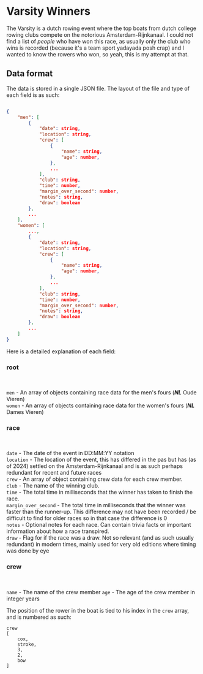 # Varsity Winners

The Varsity is a dutch rowing event where the top
boats from dutch college rowing clubs compete on the
notorious Amsterdam-Rijnkanaal. I could not find a
list of *people* who have won this race, as usually
only the club who wins is recorded (because it's a
team sport yadayada posh crap) and I wanted to know
the rowers who won, so yeah, this is my attempt at that.

## Data format

The data is stored in a single JSON file.
The layout of the file and type of each field is as such:

```json

{
    "men": [
        {
            "date": string,
            "location": string,
            "crew": [
                {
                    "name": string,
                    "age": number,
                },
                ...
            ],
            "club": string,
            "time": number,
            "margin_over_second": number,
            "notes": string,
            "draw": boolean
        },
        ...
    ],
    "women": [
        ...,
        {
            "date": string,
            "location": string,
            "crew": [
                {
                    "name": string,
                    "age": number,
                },
                ...
            ],
            "club": string,
            "time": number,
            "margin_over_second": number,
            "notes": string,
            "draw": boolean
        },
        ...
    ]
}

```

Here is a detailed explanation of each field:

### root
<br>

`men` - An array of objects containing race data for the men's fours (<i><b>NL</b></i> Oude Vieren)
<br>
`women` - An array of objects containing race data for the women's fours (<i><b>NL</b></i> Dames Vieren)

### race 
<br>

`date` - The date of the event in DD:MM:YY notation
<br>
`location` - The location of the event, this has differed in the pas but has (as of 2024) settled on the Amsterdam-Rijnkanaal and is as such perhaps redundant for recent and future races
<br>
`crew` - An array of object containing crew data for each crew member.
<br>
`club` - The name of the winning club.
<br>
`time` - The total time in milliseconds that the winner has taken to finish the race.
<br>
`margin_over_second` - The total time in milliseconds that the winner was faster than the runner-up. This difference may not have been recorded / be difficult to find for older races so in that case the difference is 0
<br>
`notes` - Optional notes for each race. Can contain trivia facts or important information about how a race transpired.
<br>
`draw` - Flag for if the race was a draw. Not so relevant (and as such usually redundant) in modern times, mainly used for very old editions where timing was done by eye

### crew
<br>

`name` - The name of the crew member
`age` - The age of the crew member in integer years

The position of the rower in the boat is tied to his index in the `crew` array, and is numbered as such:
<br>
```
crew
[
    cox,
    stroke,
    3,
    2,
    bow
]
```